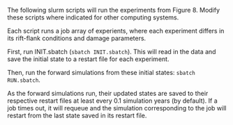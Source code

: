 The following slurm scripts will run the experiments from Figure 8. Modify these scripts where indicated for other computing systems.

Each script runs a job array of experients, where each experiment differs in its rift-flank conditions and damage parameters.

First, run INIT.sbatch (`sbatch INIT.sbatch`). This will read in the data and save the initial state to a restart file for each experiment.

Then, run the forward simulations from these initial states:  `sbatch RUN.sbatch`.

As the forward simulations run, their updated states are saved to their respective restart files at least every 0.1 simulation years (by default). If a job times out, it will requeue and the simulation corresponding to the job will restart from the last state saved in its restart file.


